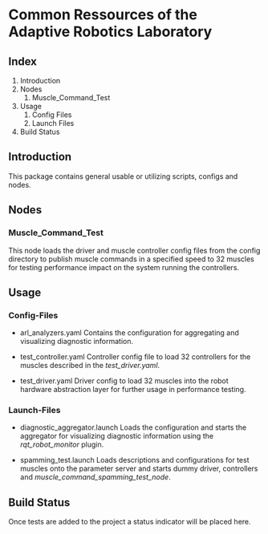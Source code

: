 # Common Ressources of the Adaptive Robotics Laboratory

## Index
1. Introduction
2. Nodes
	1. Muscle_Command_Test
3. Usage
	1. Config Files
	2. Launch Files
4. Build Status

## Introduction
This package contains general usable or utilizing scripts, configs and nodes.

## Nodes

### Muscle_Command_Test
This node loads the driver and muscle controller config files from the config directory to publish muscle commands in a specified speed to 32 muscles for testing performance impact on the system running the controllers.

## Usage
### Config-Files
* arl_analyzers.yaml
Contains the configuration for aggregating and visualizing diagnostic information.

* test_controller.yaml
Controller config file to load 32 controllers for the muscles described in the _test_driver.yaml_.

* test_driver.yaml
Driver config to load 32 muscles into the robot hardware abstraction layer for further usage in performance testing.


### Launch-Files
* diagnostic_aggregator.launch
Loads the configuration and starts the aggregator for visualizing diagnostic information using the _rqt_robot_monitor_ plugin.

* spamming_test.launch
Loads descriptions and configurations for test muscles onto the parameter server and starts dummy driver, controllers and _muscle_command_spamming_test_node_.

## Build Status
Once tests are added to the project a status indicator will be placed here.